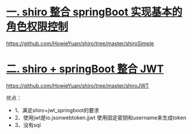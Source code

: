 # [一. shiro 整合 springBoot 实现基本的角色权限控制](https://github.com/HowieYuan/Shiro-SpringBoot/blob/master/shiro%20%E6%95%B4%E5%90%88%20springBoot%20%E5%AE%9E%E7%8E%B0%E5%9F%BA%E6%9C%AC%E7%9A%84%E8%A7%92%E8%89%B2%E6%9D%83%E9%99%90%E6%8E%A7%E5%88%B6.md)
https://github.com/HowieYuan/shiro/tree/master/shiroSimple
# [二. shiro + springBoot 整合 JWT](https://github.com/HowieYuan/Shiro-SpringBoot/blob/master/shiro%20%2B%20springBoot%20%E6%95%B4%E5%90%88%20JWT.md)
https://github.com/HowieYuan/shiro/tree/master/shiroJWT


优点：
- 1、满足shiro+jwt_springboot的要求
- 2、使用jwt是io.jsonwebtoken.jjwt  使用固定密钥和username来生成token
- 3、没有sql
